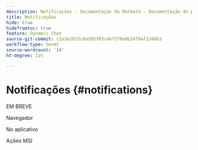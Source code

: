```yaml
---
description: Notificações - Documentação do Marketo - Documentação do produto
title: Notificações
hide: true
hidefromtoc: true
feature: Dynamic Chat
source-git-commit: c2a3e2915c8a205f03c4bf578e6b2479af1206b3
workflow-type: tm+mt
source-wordcount: '14'
ht-degree: 21%

---
```


# Notificações {#notifications}

EM BREVE

Navegador

No aplicativo

Ações MSI
